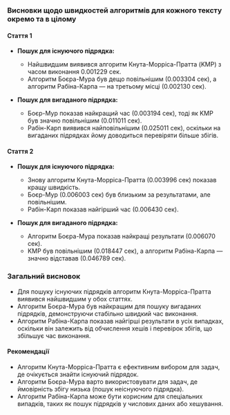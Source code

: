 ### Висновки щодо швидкостей алгоритмів для кожного тексту окремо та в цілому

#### Стаття 1
- **Пошук для існуючого підрядка:**
  - Найшвидшим виявився алгоритм Кнута-Морріса-Пратта (KMP) з часом виконання 0.001229 сек.
  - Алгоритм Боєра-Мура був дещо повільнішим (0.003304 сек), а алгоритм Рабіна-Карпа — на третьому місці (0.002130 сек).

- **Пошук для вигаданого підрядка:**
  - Боєр-Мур показав найкращий час (0.003194 сек), тоді як KMP був значно повільнішим (0.011011 сек).
  - Рабін-Карп виявився найповільнішим (0.025011 сек), оскільки на вигаданих підрядках йому доводиться перевіряти більше збігів.

#### Стаття 2
- **Пошук для існуючого підрядка:**
  - Знову алгоритм Кнута-Морріса-Пратта (0.003996 сек) показав кращу швидкість.
  - Боєр-Мур (0.006003 сек) був близьким за результатами, але повільнішим.
  - Рабін-Карп показав найгірший час (0.006430 сек).

- **Пошук для вигаданого підрядка:**
  - Алгоритм Боєра-Мура показав найкращі результати (0.006070 сек).
  - KMP був повільнішим (0.018447 сек), а алгоритм Рабіна-Карпа — значно відставав (0.046789 сек).

### Загальний висновок
- Для пошуку існуючих підрядків алгоритм Кнута-Морріса-Пратта виявився найшвидшим у обох статтях.
- Алгоритм Боєра-Мура був найкращим для пошуку вигаданих підрядків, демонструючи стабільно швидкий час виконання.
- Алгоритм Рабіна-Карпа показав найгірші результати в усіх випадках, оскільки він залежить від обчислення хешів і перевірок збігів, що збільшує час виконання.

#### Рекомендації
- Алгоритм Кнута-Морріса-Пратта є ефективним вибором для задач, де очікується знайти існуючий підрядок.
- Алгоритм Боєра-Мура варто використовувати для задач, де ймовірність збігу низька (пошук неіснуючого підрядка).
- Алгоритм Рабіна-Карпа може бути корисним для спеціальних випадків, таких як пошук підрядків у числових даних або хешування.
